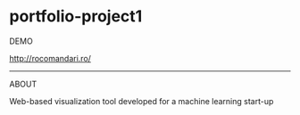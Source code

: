 # portfolio-project1

DEMO

http://rocomandari.ro/

---

ABOUT

Web-based visualization tool developed for a machine learning start-up
